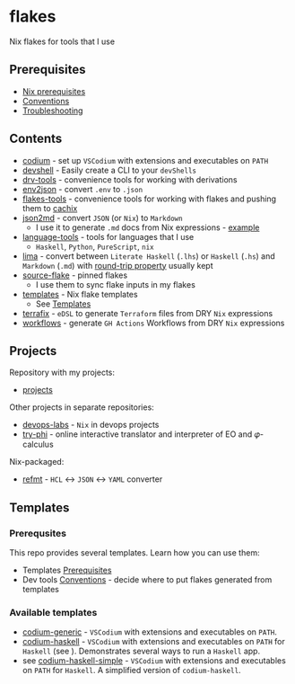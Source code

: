 # flakes

Nix flakes for tools that I use

## Prerequisites

- [Nix prerequisites](./README/NixPrerequisites.md)
- [Conventions](./README/Conventions.md)
- [Troubleshooting](./README/Troubleshooting.md)

## Contents

- [codium](./codium/README.md) - set up `VSCodium` with extensions and executables on `PATH`
- [devshell](./devshell/README.md) - Easily create a CLI to your `devShells`
- [drv-tools](./drv-tools/flake.nix) - convenience tools for working with derivations
- [env2json](./env2json/README.md) - convert `.env` to `.json`
- [flakes-tools](./flakes-tools/flake.nix) - convenience tools for working with flakes and pushing them to [cachix](https://www.cachix.org/)
- [json2md](./json2md/README.md) - convert `JSON` (or `Nix`) to `Markdown`
  - I use it to generate `.md` docs from Nix expressions - [example](https://github.com/deemp/devops-labs/blob/0ae9881ab58b99f114aaf21cb5cad85f2ce37e40/.nix/write-configs.nix#L26)
- [language-tools](./flakes-tools) - tools for languages that I use
  - `Haskell`, `Python`, `PureScript`, `nix`
- [lima](./lima) - convert between `Literate Haskell` (`.lhs`) or `Haskell` (`.hs`) and `Markdown` (`.md`) with [round-trip property](https://hedgehog.qa/article/haskell-round-trip) usually kept
- [source-flake](./source-flake/) - pinned flakes
  - I use them to sync flake inputs in my flakes
- [templates](./templates/) - Nix flake templates
  - See [Templates](#templates)
- [terrafix](./terrafix) - `eDSL` to generate `Terraform` files from DRY `Nix` expressions
- [workflows](./workflows) - generate `GH Actions` Workflows from DRY `Nix` expressions

## Projects

Repository with my projects:

- [projects](https://github.com/deemp/projects)

Other projects in separate repositories:

- [devops-labs](https://github.com/deemp/devops-labs) - `Nix` in devops projects
- [try-phi](https://github.com/objectionary/try-phi) - online interactive translator and interpreter of EO and 𝜑-calculus

Nix-packaged:

- [refmt](https://github.com/deemp/refmt) - `HCL` <-> `JSON` <-> `YAML` converter

## Templates

### Prerequsites

This repo provides several templates. Learn how you can use them:

- Templates [Prerequisites](./README/NixPrerequisites.md#templates)
- Dev tools [Conventions](./README/Conventions.md#dev-tools) - decide where to put flakes generated from templates

### Available templates

- [codium-generic](./templates/codium/generic/README.md) - `VSCodium` with extensions and executables on `PATH`.
- [codium-haskell](./templates/codium/codium-haskell/README.md) - `VSCodium` with extensions and executables on `PATH` for `Haskell` (see ). Demonstrates several ways to run a `Haskell` app.
- see [codium-haskell-simple](./templates/codium/codium-haskell/README.md) - `VSCodium` with extensions and executables on `PATH` for `Haskell`. A simplified version of `codium-haskell`.
